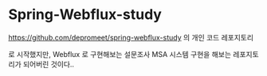 # Spring-Webflux-study
https://github.com/depromeet/spring-webflux-study 의 개인 코드 레포지토리  

로 시작했지만, Webflux 로 구현해보는 설문조사 MSA 시스템 구현을 해보는 레포지토리가 되어버린 것이다..

